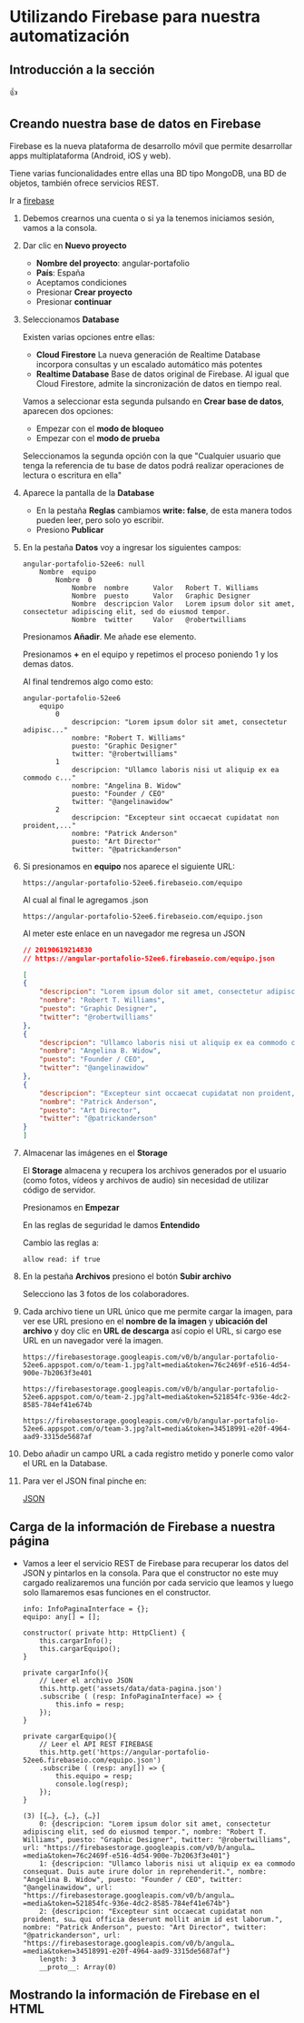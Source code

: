 # Utilizando Firebase para nuestra automatización

## Introducción a la sección

:+1:

## Creando nuestra base de datos en Firebase

Firebase es la nueva plataforma de desarrollo móvil que permite desarrollar apps multiplataforma (Android, iOS y web).

Tiene varias funcionalidades entre ellas una BD tipo MongoDB, una BD de objetos, también ofrece servicios REST.

Ir a [firebase](https://firebase.google.com/)

1. Debemos crearnos una cuenta o si ya la tenemos iniciamos sesión, vamos a la consola.

2. Dar clic en **Nuevo proyecto**

    * **Nombre del proyecto**: angular-portafolio
    * **País**: España
    * Aceptamos condiciones
    * Presionar **Crear proyecto**
    * Presionar **continuar**

3. Seleccionamos **Database**

    Existen varias opciones entre ellas:

    * **Cloud Firestore** La nueva generación de Realtime Database incorpora consultas y un escalado automático más potentes
    * **Realtime Database** Base de datos original de Firebase. Al igual que Cloud Firestore, admite la sincronización de datos en tiempo real.

    Vamos a seleccionar esta segunda pulsando en **Crear base de datos**, aparecen dos opciones:

    * Empezar con el **modo de bloqueo**
    * Empezar con el **modo de prueba**

    Seleccionamos la segunda opción con la que "Cualquier usuario que tenga la referencia de tu base de datos podrá realizar operaciones de lectura o escritura en ella"

4. Aparece la pantalla de la **Database**

    * En la pestaña **Reglas** cambiamos **write: false**, de esta manera todos pueden leer, pero solo yo escribir.
    * Presiono **Publicar**

5. En la pestaña **Datos** voy a ingresar los siguientes campos:

    ```
    angular-portafolio-52ee6: null
        Nombre  equipo
            Nombre  0
                Nombre  nombre      Valor   Robert T. Williams
                Nombre  puesto      Valor   Graphic Designer
                Nombre  descripcion Valor   Lorem ipsum dolor sit amet, consectetur adipiscing elit, sed do eiusmod tempor.
                Nombre  twitter     Valor   @robertwilliams
    ```

    Presionamos **Añadir**. Me añade ese elemento.

    Presionamos **+** en el equipo y repetimos el proceso poniendo 1 y los demas datos.

    Al final tendremos algo como esto:

    ```
    angular-portafolio-52ee6
        equipo
            0
                descripcion: "Lorem ipsum dolor sit amet, consectetur adipisc..."
                nombre: "Robert T. Williams"
                puesto: "Graphic Designer"
                twitter: "@robertwilliams"
            1
                descripcion: "Ullamco laboris nisi ut aliquip ex ea commodo c..."
                nombre: "Angelina B. Widow"
                puesto: "Founder / CEO"
                twitter: "@angelinawidow"
            2
                descripcion: "Excepteur sint occaecat cupidatat non proident,..."
                nombre: "Patrick Anderson"
                puesto: "Art Director"
                twitter: "@patrickanderson"
    ```

5. Si presionamos en **equipo** nos aparece el siguiente URL:

    `https://angular-portafolio-52ee6.firebaseio.com/equipo`

    Al cual al final le agregamos .json

    `https://angular-portafolio-52ee6.firebaseio.com/equipo.json`

    Al meter este enlace en un navegador me regresa un JSON

    ```json
    // 20190619214830
    // https://angular-portafolio-52ee6.firebaseio.com/equipo.json

    [
    {
        "descripcion": "Lorem ipsum dolor sit amet, consectetur adipiscing elit, sed do eiusmod tempor.",
        "nombre": "Robert T. Williams",
        "puesto": "Graphic Designer",
        "twitter": "@robertwilliams"
    },
    {
        "descripcion": "Ullamco laboris nisi ut aliquip ex ea commodo consequat. Duis aute irure dolor in reprehenderit.",
        "nombre": "Angelina B. Widow",
        "puesto": "Founder / CEO",
        "twitter": "@angelinawidow"
    },
    {
        "descripcion": "Excepteur sint occaecat cupidatat non proident, sunt in culpa qui officia deserunt mollit anim id est laborum.",
        "nombre": "Patrick Anderson",
        "puesto": "Art Director",
        "twitter": "@patrickanderson"
    }
    ]
    ```

6. Almacenar las imágenes en el **Storage** 

    El **Storage** almacena y recupera los archivos generados por el usuario (como fotos, vídeos y archivos de audio) sin necesidad de utilizar código de servidor. 

    Presionamos en **Empezar**

    En las reglas de seguridad le damos **Entendido**

    Cambio las reglas a:

    `allow read: if true`

7. En la pestaña **Archivos** presiono el botón **Subir archivo**

    Selecciono las 3 fotos de los colaboradores.

8. Cada archivo tiene un URL único que me permite cargar la imagen, para ver ese URL presiono en el **nombre de la imagen** y **ubicación del archivo** y doy clic en **URL de descarga** así copio el URL, si cargo ese URL en un navegador veré la imagen.

    ```
    https://firebasestorage.googleapis.com/v0/b/angular-portafolio-52ee6.appspot.com/o/team-1.jpg?alt=media&token=76c2469f-e516-4d54-900e-7b2063f3e401
    
    https://firebasestorage.googleapis.com/v0/b/angular-portafolio-52ee6.appspot.com/o/team-2.jpg?alt=media&token=521854fc-936e-4dc2-8585-784ef41e674b

    https://firebasestorage.googleapis.com/v0/b/angular-portafolio-52ee6.appspot.com/o/team-3.jpg?alt=media&token=34518991-e20f-4964-aad9-3315de5687af

    ```

9. Debo añadir un campo URL a cada registro metido y ponerle como valor el URL en la Database.

10. Para ver el JSON final pinche en:

    [JSON](https://angular-portafolio-52ee6.firebaseio.com/equipo.json)
    

## Carga de la información de Firebase a nuestra página

* Vamos a leer el servicio REST de Firebase para recuperar los datos del JSON y pintarlos en la consola. Para que el constructor no este muy cargado realizaremos una función por cada servicio que leamos y luego solo llamaremos esas funciones en el constructor.

    ```
    info: InfoPaginaInterface = {};
    equipo: any[] = [];

    constructor( private http: HttpClient) {
        this.cargarInfo();
        this.cargarEquipo();
    }

    private cargarInfo(){
        // Leer el archivo JSON
        this.http.get('assets/data/data-pagina.json')
        .subscribe ( (resp: InfoPaginaInterface) => {
            this.info = resp;
        });
    }

    private cargarEquipo(){
        // Leer el API REST FIREBASE
        this.http.get('https://angular-portafolio-52ee6.firebaseio.com/equipo.json')
        .subscribe ( (resp: any[]) => {
            this.equipo = resp;
            console.log(resp);
        });
    }

    (3) [{…}, {…}, {…}]
        0: {descripcion: "Lorem ipsum dolor sit amet, consectetur adipiscing elit, sed do eiusmod tempor.", nombre: "Robert T. Williams", puesto: "Graphic Designer", twitter: "@robertwilliams", url: "https://firebasestorage.googleapis.com/v0/b/angula…=media&token=76c2469f-e516-4d54-900e-7b2063f3e401"}
        1: {descripcion: "Ullamco laboris nisi ut aliquip ex ea commodo consequat. Duis aute irure dolor in reprehenderit.", nombre: "Angelina B. Widow", puesto: "Founder / CEO", twitter: "@angelinawidow", url: "https://firebasestorage.googleapis.com/v0/b/angula…=media&token=521854fc-936e-4dc2-8585-784ef41e674b"}
        2: {descripcion: "Excepteur sint occaecat cupidatat non proident, su… qui officia deserunt mollit anim id est laborum.", nombre: "Patrick Anderson", puesto: "Art Director", twitter: "@patrickanderson", url: "https://firebasestorage.googleapis.com/v0/b/angula…=media&token=34518991-e20f-4964-aad9-3315de5687af"}
        length: 3
        __proto__: Array(0)
    ```

## Mostrando la información de Firebase en el HTML

